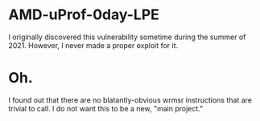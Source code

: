 # AMD-uProf-0day-LPE
 I originally discovered this vulnerability sometime during the summer of 2021. However, I never made a proper exploit for it.

# Oh.
 I found out that there are no blatantly-obvious wrmsr instructions that are trivial to call. I do not want this to be a new, "main project."
